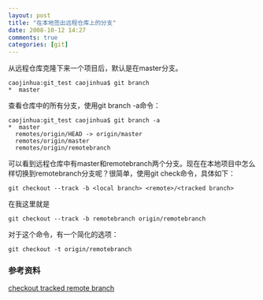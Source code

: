 ```yaml
---
layout: post
title: "在本地签出远程仓库上的分支"
date: 2008-10-12 14:27
comments: true
categories: [git]
---
```


从远程仓库克隆下来一个项目后，默认是在master分支。

```
caojinhua:git_test caojinhua$ git branch
*  master
```

查看仓库中的所有分支，使用git branch -a命令：

```
caojinhua:git_test caojinhua$ git branch -a
*  master
  remotes/origin/HEAD -> origin/master
  remotes/origin/master
  remotes/origin/remotebranch
```

可以看到远程仓库中有master和remotebranch两个分支。现在在本地项目中怎么样切换到remotebranch分支呢？很简单，使用git check命令，具体如下：

```
git checkout --track -b <local branch> <remote>/<tracked branch>
```

在我这里就是

```
git checkout --track -b remotebranch origin/remotebranch
```

对于这个命令，有一个简化的选项：

```
git checkout -t origin/remotebranch
```

### 参考资料

[checkout tracked remote branch](http://gitready.com/intermediate/2009/01/09/checkout-remote-tracked-branch.html)
